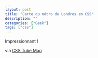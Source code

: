 ```yaml
---
layout: post
title: "Carte du métro de Londres en CSS"
description: ""
categories: ["Geek"]
tags: ["css"]
---
```


Impressionnant !

via [CSS Tube Map][1]

[1]: http://www.csstubemap.co.uk/
